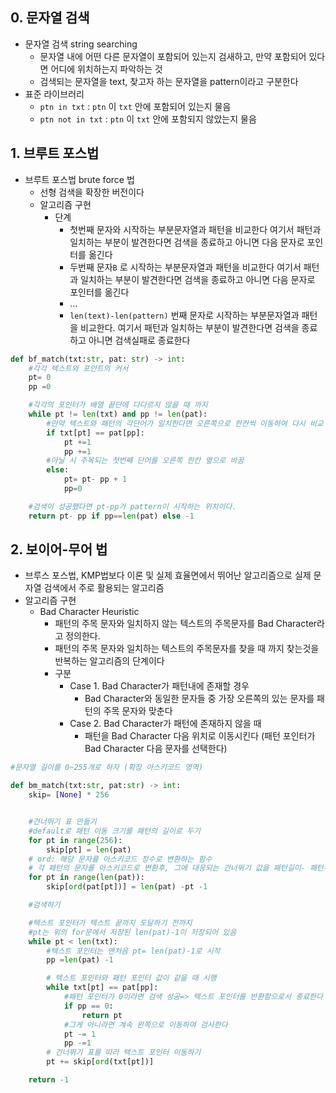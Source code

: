 ## 0. 문자열 검색
- 문자열 검색 string searching
	- 문자열 내에 어떤 다른 문자열이 포함되어 있는지 검새하고, 만약 포함되어 있다면 어디에 위치하는지 파악하는 것
	- 검색되는 문자열을 text, 찾고자 하는 문자열을 pattern이라고 구분한다
- 표준 라이브러리
	- `ptn in txt` : `ptn` 이 `txt` 안에 포함되어 있는지 물음
	- `ptn not in txt` : `ptn` 이 `txt` 안에 포함되지 않았는지 물음

## 1. 브루트 포스법
- 브루트 포스법 brute force 법
	- 선형 검색을 확장한 버전이다
	- 알고리즘 구현
		- 단계
			- 첫번째 문자와 시작하는 부분문자열과 패턴을 비교한다  여기서 패턴과 일치하는 부분이 발견한다면 검색을 종료하고 아니면 다음 문자로 포인터를 옮긴다
			- 두번째 문자`B` 로 시작하는 부분문자열과 패턴을 비교한다 여기서 패턴과 일치하는 부분이 발견한다면 검색을 종료하고 아니면 다음 문자로 포인터를 옮긴다
			- ...
			- `len(text)-len(pattern)` 번째 문자로 시작하는 부분문자열과 패턴을 비교한다. 여기서 패턴과 일치하는 부분이 발견한다면 검색을 종료하고 아니면  검색실패로 종료한다
``` python
def bf_match(txt:str, pat: str) -> int: 
    #각각 텍스트와 포인트의 커서
    pt= 0 
    pp =0   

    #각각의 포인터가 배열 끝단에 다다르지 않을 때 까지
    while pt != len(txt) and pp != len(pat):
        #만약 텍스트와 패턴의 각단어가 일치한다면 오른쪽으로 한칸씩 이동하여 다시 비교
        if txt[pt] == pat[pp]:
            pt +=1 
            pp +=1 
        #아닐 시 주목되는 첫번째 단어를 오른쪽 한칸 옆으로 바꿈
        else:
            pt= pt- pp + 1
            pp=0 

    #검색이 성공했다면 pt-pp가 pattern이 시작하는 위치이다.
    return pt- pp if pp==len(pat) else -1 


```

## 2. 보이어-무어 법 
- 브루스 포스법, KMP법보다 이론 및 실제 효율면에서 뛰어난 알고리즘으로 실제 문자열 검색에서 주로 활용되는 알고리즘 
- 알고리즘 구현
	-  Bad Character Heuristic
		- 패턴의 주목 문자와 일치하지 않는 텍스트의 주목문자를 Bad Character라고 정의한다.
		- 패턴의 주목 문자와 일치하는 텍스트의 주목문자를 찾을 때 까지 찾는것을 반복하는 알고리즘의 단계이다
		- 구분
			 - Case 1. Bad Character가 패턴내에 존재할 경우
				- Bad Character와 동일한 문자들 중 가장 오른쪽의 있는 문자를 패턴의 주목 문자와 맞춘다
			- Case 2. Bad Character가 패턴에 존재하지 않을 때
				- 패턴을 Bad Character 다음 위치로 이동시킨다 (패턴 포인터가 Bad Character 다음 문자를 선택한다)
				
```python
#문자열 길이를 0~255개로 하자 (확장 아스키코드 영역)

def bm_match(txt:str, pat:str) -> int: 
    skip= [None] * 256 


    #건너뛰기 표 만들기
    #default로 패턴 이동 크기를 패턴의 길이로 두기
    for pt in range(256):
        skip[pt] = len(pat)
    # ord: 해당 문자를 아스키코드 정수로 변환하는 함수
    # 각 패턴의 문자를 아스키코드로 변환후, 그에 대응되는 건너뛰기 값을 패턴길이- 패턴속 글자의 위치 -1 로 정의한다
    for pt in range(len(pat)):
        skip[ord(pat[pt])] = len(pat) -pt -1

    #검색하기

    #텍스트 포인터가 텍스트 끝까지 도달하기 전까지
    #pt는 위의 for문에서 저장된 len(pat)-1이 저장되어 있음
    while pt < len(txt): 
        #텍스트 포인터는 맨처음 pt= len(pat)-1로 시작
        pp =len(pat) -1 

        # 텍스트 포인터와 패턴 포인터 값이 같을 때 시행 
        while txt[pt] == pat[pp]:
            #패턴 포인터가 0이라면 검색 성공=> 텍스트 포인터를 반환함으로서 종료한다
            if pp == 0:
                return pt 
            #그게 아니라면 계속 왼쪽으로 이동하며 검사한다
            pt -= 1
            pp -=1
		# 건너뛰기 표를 따라 텍스트 포인터 이동하기 
        pt += skip[ord(txt[pt])]

    return -1 

```
